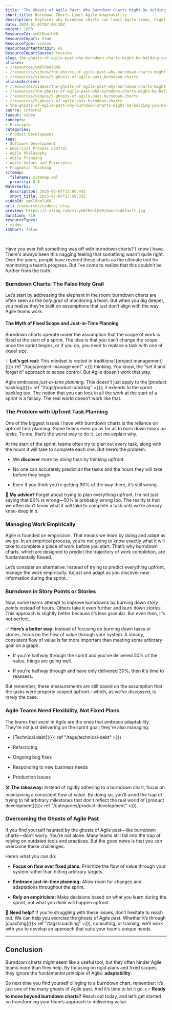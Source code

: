 ```yaml
---
title: 'The Ghosts of Agile Past: Why Burndown Charts Might Be Holding You Back'
short_title: Burndown Charts Limit Agile Adaptability
description: Explores why burndown charts can limit Agile teams, highlighting the drawbacks of fixed planning and advocating for adaptability, empirical work, and value flow.
date: 2024-01-01T07:00:20Z
weight: 1000
ResourceId: ymKlRonlUX0
ResourceImport: true
ResourceType: videos
ResourceContentOrigin: AI
ResourceImportSource: Youtube
slug: the-ghosts-of-agile-past-why-burndown-charts-might-be-holding-you-back
aliases:
- /resources/ymKlRonlUX0
- /resources/videos/the-ghosts-of-agile-past-why-burndown-charts-might-be-holding-you-back
- /resources/videos/5-ghosts-of-agile-past-burndown-charts
aliasesArchive:
- /resources/videos/the-ghosts-of-agile-past-why-burndown-charts-might-be-holding-you-back
- /resources/the-ghosts-of-agile-past-why-burndown-charts-might-be-holding-you-back
- /resources/videos/5-ghosts-of-agile-past-burndown-charts
- /resources/5-ghosts-of-agile-past-burndown-charts
- the-ghosts-of-agile-past-why-burndown-charts-might-be-holding-you-back
source: internal
layout: video
concepts:
- Principle
categories:
- Product Development
tags:
- Software Development
- Empirical Process Control
- Agile Philosophy
- Agile Planning
- Agile Values and Principles
- Pragmatic Thinking
sitemap:
  filename: sitemap.xml
  priority: 0.6
Watermarks:
  description: 2025-05-07T13:06:44Z
  short_title: 2025-07-07T17:50:33Z
videoId: ymKlRonlUX0
url: /resources/videos/:slug
preview: https://i.ytimg.com/vi/ymKlRonlUX0/maxresdefault.jpg
duration: 419
resourceTypes:
- video
isShort: false

---
```

Have you ever felt something was off with burndown charts? I know I have. There's always been this nagging feeling that something wasn't quite right. Over the years, people have revered these charts as the ultimate tool for monitoring a team’s progress. But I’ve come to realize that this couldn’t be further from the truth.

### Burndown Charts: The False Holy Grail

Let’s start by addressing the elephant in the room: burndown charts are often seen as the _holy grail_ of monitoring a team. But when you dig deeper, you realize they’re built on assumptions that just don’t align with the way Agile teams work.

#### The Myth of Fixed Scope and Just-in-Time Planning

Burndown charts operate under the assumption that the scope of work is fixed at the start of a sprint. The idea is that you can’t change the scope once the sprint begins, or if you do, you need to replace a task with one of equal size.

💡 **Let’s get real:** This mindset is rooted in traditional [project management]({{< ref "/tags/project-management" >}}) thinking. You know, the “set it and forget it” approach to scope control. But Agile doesn’t work that way.

Agile embraces _just-in-time planning_. This doesn’t just apply to the [product backlog]({{< ref "/tags/product-backlog" >}}); it extends to the sprint backlog too. The notion that you can lock in all the work at the start of a sprint is a fallacy. The real world doesn’t work like that.

### The Problem with Upfront Task Planning

One of the biggest issues I have with burndown charts is the reliance on upfront task planning. Some teams even go as far as to burn down _hours on tasks_. To me, that’s the worst way to do it. Let me explain why.

At the start of the sprint, teams often try to plan out every task, along with the hours it will take to complete each one. But here’s the problem:

- We **discover** more by _doing_ than by thinking upfront.

- No one can accurately predict all the tasks and the hours they will take before they begin.

- Even if you think you’re getting 90% of the way there, it’s still wrong.

💬 **My advice?** Forget about trying to plan everything upfront. I’m not just saying that 90% is wrong—50% is probably wrong too. The reality is that we often don’t know what it will take to complete a task until we’re already knee-deep in it.

### Managing Work Empirically

Agile is founded on empiricism. That means we learn by doing and adapt as we go. In an empirical process, you’re not going to know exactly what it will take to complete a piece of work before you start. That’s why burndown charts, which are designed to predict the trajectory of work completion, are fundamentally flawed.

Let’s consider an alternative: Instead of trying to predict everything upfront, manage the work empirically. Adjust and adapt as you discover new information during the sprint.

### Burndown in Story Points or Stories

Now, some teams attempt to improve burndowns by burning down _story points_ instead of hours. Others take it even further and burn down _stories_. This approach is slightly better because it’s less granular. But even then, it’s not perfect.

✅ **Here’s a better way:** Instead of focusing on burning down tasks or stories, focus on the flow of value through your system. A steady, consistent flow of value is far more important than meeting some arbitrary goal on a graph.

- If you're halfway through the sprint and you've delivered 50% of the value, things are going well.

- If you're halfway through and have only delivered 30%, then it's time to reassess.

But remember, these measurements are still based on the assumption that the tasks were properly scoped upfront—which, as we’ve discussed, is rarely the case.

### Agile Teams Need Flexibility, Not Fixed Plans

The teams that excel in Agile are the ones that embrace adaptability. They're not just delivering on the sprint goal; they're also managing:

- [Technical debt]({{< ref "/tags/technical-debt" >}})

- Refactoring

- Ongoing bug fixes

- Responding to new business needs

- Production issues

🛠️ **The takeaway:** Instead of rigidly adhering to a burndown chart, focus on maintaining a consistent flow of value. By doing so, you’ll avoid the trap of trying to hit arbitrary milestones that don’t reflect the real world of [product development]({{< ref "/categories/product-development" >}}).

### Overcoming the Ghosts of Agile Past

If you find yourself haunted by the ghosts of Agile past—like burndown charts—don’t worry. You’re not alone. Many teams still fall into the trap of relying on outdated tools and practices. But the good news is that you can overcome these challenges.

Here’s what you can do:

- **Focus on flow over fixed plans:** Prioritize the flow of value through your system rather than hitting arbitrary targets.

- **Embrace just-in-time planning:** Allow room for changes and adaptations throughout the sprint.

- **Rely on empiricism:** Make decisions based on what you learn during the sprint, not what you _think_ will happen upfront.

📧 **Need help?** If you’re struggling with these issues, don’t hesitate to reach out. We can help you exorcise the ghosts of Agile past. Whether it’s through [coaching]({{< ref "/tags/coaching" >}}), consulting, or training, we’ll work with you to develop an approach that suits your team’s unique needs.

* * *

## Conclusion

Burndown charts might seem like a useful tool, but they often hinder Agile teams more than they help. By focusing on rigid plans and fixed scopes, they ignore the fundamental principle of Agile: **adaptability**.

So next time you find yourself clinging to a burndown chart, remember: it’s just one of the many ghosts of Agile past. And it’s time to let it go. 👉 **Ready to move beyond burndown charts?** Reach out today, and let’s get started on transforming your team’s approach to delivering value.
